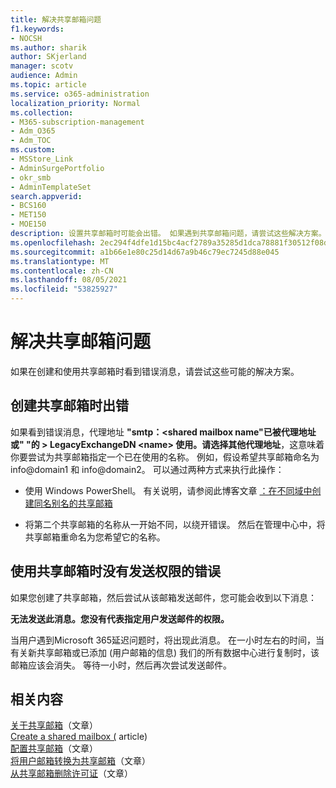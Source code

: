 ```yaml
---
title: 解决共享邮箱问题
f1.keywords:
- NOCSH
ms.author: sharik
author: SKjerland
manager: scotv
audience: Admin
ms.topic: article
ms.service: o365-administration
localization_priority: Normal
ms.collection:
- M365-subscription-management
- Adm_O365
- Adm_TOC
ms.custom:
- MSStore_Link
- AdminSurgePortfolio
- okr_smb
- AdminTemplateSet
search.appverid:
- BCS160
- MET150
- MOE150
description: 设置共享邮箱时可能会出错。 如果遇到共享邮箱问题，请尝试这些解决方案。
ms.openlocfilehash: 2ec294f4dfe1d15bc4acf2789a35285d1dca78881f30512f08d39fd0a02394e3
ms.sourcegitcommit: a1b66e1e80c25d14d67a9b46c79ec7245d88e045
ms.translationtype: MT
ms.contentlocale: zh-CN
ms.lasthandoff: 08/05/2021
ms.locfileid: "53825927"
---
```

# <a name="resolve-issues-with-shared-mailboxes"></a>解决共享邮箱问题

如果在创建和使用共享邮箱时看到错误消息，请尝试这些可能的解决方案。 

## <a name="error-when-creating-shared-mailboxes"></a>创建共享邮箱时出错
<a name="bkmk_Fix"> </a>

如果看到错误消息，代理地址 **"smtp：<shared mailbox name"已被代理地址或" "的 \> LegacyExchangeDN \<name> 使用。请选择其他代理地址**，这意味着你要尝试为共享邮箱指定一个已在使用的名称。 例如，假设希望共享邮箱命名为 info@domain1 和 info@domain2。 可以通过两种方式来执行此操作：

  - 使用 Windows PowerShell。 有关说明，请参阅此博客文章 [：在不同域中创建同名别名的共享邮箱](https://www.cogmotive.com/blog/office-365-tips/create-shared-mailboxes-with-same-alias-at-different-domains-in-office-365)
    
  - 将第二个共享邮箱的名称从一开始不同，以绕开错误。 然后在管理中心中，将共享邮箱重命名为您希望它的名称。

## <a name="error-about-not-having-send-permissions-when-using-a-shared-mailbox"></a>使用共享邮箱时没有发送权限的错误

如果您创建了共享邮箱，然后尝试从该邮箱发送邮件，您可能会收到以下消息：

**无法发送此消息。您没有代表指定用户发送邮件的权限。**

当用户遇到Microsoft 365延迟问题时，将出现此消息。 在一小时左右的时间，当有关新共享邮箱或已添加 (用户邮箱的信息) 我们的所有数据中心进行复制时，该邮箱应该会消失。 等待一小时，然后再次尝试发送邮件。

## <a name="related-content"></a>相关内容

[关于共享邮箱](about-shared-mailboxes.md)（文章）\
[Create a shared mailbox (](create-a-shared-mailbox.md) article) \
[配置共享邮箱](configure-a-shared-mailbox.md)（文章）\
[将用户邮箱转换为共享邮箱](convert-user-mailbox-to-shared-mailbox.md)（文章）\
[从共享邮箱删除许可证](remove-license-from-shared-mailbox.md)（文章）


    

